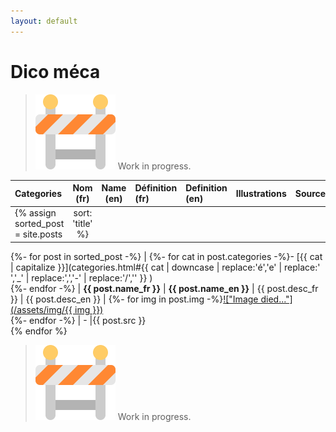 ```yaml
---
layout: default
---
```


# Dico méca

> ![WIP](/assets/img/wip.png) Work in progress.


| **Categories** | **Nom (fr)** | **Name (en)** | **Définition (fr)** | **Definition (en)** | **Illustrations** | **Sources** |
| :--- | :---: | :---: | :--- | :--- | :---: | --- |
{% assign sorted_post = site.posts | sort: 'title' %}
{%- for post in sorted_post -%}
    | {%- for cat in post.categories -%}- [{{ cat | capitalize }}](categories.html#{{ cat | downcase | replace:'é','e' | replace:' ','_' | replace:',','-' | replace:'/','' }} )<br />{%- endfor -%} | **{{ post.name_fr }}** | **{{ post.name_en }}** | {{ post.desc_fr }} | {{ post.desc_en }} | <a name="{{ post.title | downcase | replace:'é','e' | replace:' ','_' | replace:',','-' | replace:'/','' }}"></a>{%- for img in post.img -%}<a href="{{ img }}" target="new">!["Image died..."](/assets/img/{{ img }})</a><br />{%- endfor -%} | - |{{ post.src }}<br />
{% endfor %}

> ![WIP](/assets/img/wip.png) Work in progress.